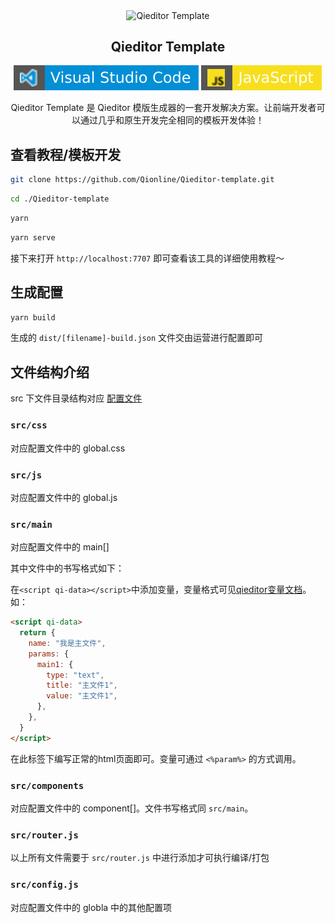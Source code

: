 <p align="center">
 <img width="100px" src="https://cdn.jsdelivr.net/gh/Qionline/Qieditor-template/docs/icon.svg" align="center" alt="Qieditor Template" />
 <h2 align="center">Qieditor Template</h2>
 <p align="center">
  <img src="https://github.com/aleen42/badges/raw/master/src/visual_studio_code_flat_square.svg?sanitize=true">
  <img src="https://github.com/aleen42/badges/raw/master/src/javascript_flat_square.svg?sanitize=true">
 </p>
 <p align="center">Qieditor Template 是 Qieditor 模版生成器的一套开发解决方案。让前端开发者可以通过几乎和原生开发完全相同的模板开发体验！</p>
</p>


## 查看教程/模板开发

```bash
git clone https://github.com/Qionline/Qieditor-template.git
```

```bash
cd ./Qieditor-template
```

```bash
yarn
```

```bash
yarn serve
```

接下来打开 `http://localhost:7707` 即可查看该工具的详细使用教程～

## 生成配置

```bash
yarn build
```

生成的 `dist/[filename]-build.json` 文件交由运营进行配置即可

## 文件结构介绍

src 下文件目录结构对应 [配置文件](https://github.com/Qionline/Qieditor#%E6%96%87%E4%BB%B6%E9%85%8D%E7%BD%AE%E9%A1%B9)

### `src/css`

对应配置文件中的 global.css

### `src/js`

对应配置文件中的 global.js

### `src/main`

对应配置文件中的 main[]

其中文件中的书写格式如下：

在`<script qi-data></script>`中添加变量，变量格式可见[qieditor变量文档](https://github.com/Qionline/Qieditor#%E5%8F%82%E6%95%B0%E7%B1%BB%E5%9E%8B)。如：
```html
<script qi-data>
  return {
    name: "我是主文件",
    params: {
      main1: {
        type: "text",
        title: "主文件1",
        value: "主文件1",
      },
    },
  }
</script>
```
在此标签下编写正常的html页面即可。变量可通过 `<%param%>` 的方式调用。

### `src/components`

对应配置文件中的 component[]。文件书写格式同 `src/main`。

### `src/router.js`

以上所有文件需要于 `src/router.js` 中进行添加才可执行编译/打包

### `src/config.js`

对应配置文件中的 globla 中的其他配置项